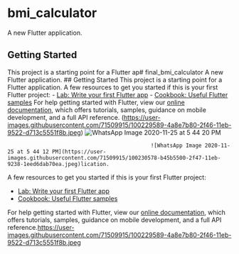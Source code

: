 # bmi_calculator

A new Flutter application.

## Getting Started

This project is a starting point for a Flutter ap# final_bmi_calculator
                                                 A new Flutter application.
                                                 ## Getting Started
                                                 This project is a starting point for a Flutter application.
                                                 A few resources to get you started if this is your first Flutter project:
                                                 - [Lab: Write your first Flutter app](https://flutter.dev/docs/get-started/codelab)
                                                 - [Cookbook: Useful Flutter samples](https://flutter.dev/docs/cookbook)
                                                 For help getting started with Flutter, view our
                                                 [online documentation](https://flutter.dev/docs), which offers tutorials,
                                                 samples, guidance on mobile development, and a full API reference.
                                                 (https://user-images.githubusercontent.com/71509915/100229589-4a8e7b80-2f46-11eb-9522-d713c5551f8b.jpeg)
                                                 ![WhatsApp Image 2020-11-25 at 5 44 20 PM](https://user-images.githubusercontent.com/71509915/100229589-4a8e7b80-2f46-11eb-9522-d713c5551f8b.jpeg)

                                                 ![WhatsApp Image 2020-11-25 at 5 44 12 PM](https://user-images.githubusercontent.com/71509915/100230578-b45b5500-2f47-11eb-9238-1eed6dab70ea.jpeg)lication.

A few resources to get you started if this is your first Flutter project:

- [Lab: Write your first Flutter app](https://flutter.dev/docs/get-started/codelab)
- [Cookbook: Useful Flutter samples](https://flutter.dev/docs/cookbook)

For help getting started with Flutter, view our
[online documentation](https://flutter.dev/docs), which offers tutorials,
samples, guidance on mobile development, and a full API reference.https://user-images.githubusercontent.com/71509915/100229589-4a8e7b80-2f46-11eb-9522-d713c5551f8b.jpeg
